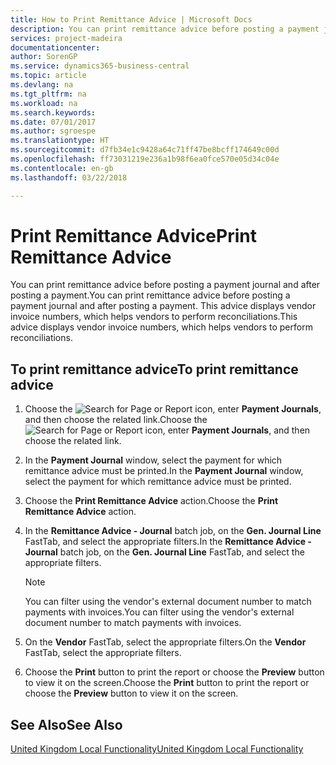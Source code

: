 ```yaml
---
title: How to Print Remittance Advice | Microsoft Docs
description: You can print remittance advice before posting a payment journal and after posting a payment. This advice displays vendor invoice numbers, which helps vendors to perform reconciliations.
services: project-madeira
documentationcenter: 
author: SorenGP
ms.service: dynamics365-business-central
ms.topic: article
ms.devlang: na
ms.tgt_pltfrm: na
ms.workload: na
ms.search.keywords: 
ms.date: 07/01/2017
ms.author: sgroespe
ms.translationtype: HT
ms.sourcegitcommit: d7fb34e1c9428a64c71ff47be8bcff174649c00d
ms.openlocfilehash: ff73031219e236a1b98f6ea0fce570e05d34c04e
ms.contentlocale: en-gb
ms.lasthandoff: 03/22/2018

---
```

# <a name="print-remittance-advice"></a><span data-ttu-id="021c3-104">Print Remittance Advice</span><span class="sxs-lookup"><span data-stu-id="021c3-104">Print Remittance Advice</span></span>
<span data-ttu-id="021c3-105">You can print remittance advice before posting a payment journal and after posting a payment.</span><span class="sxs-lookup"><span data-stu-id="021c3-105">You can print remittance advice before posting a payment journal and after posting a payment.</span></span> <span data-ttu-id="021c3-106">This advice displays vendor invoice numbers, which helps vendors to perform reconciliations.</span><span class="sxs-lookup"><span data-stu-id="021c3-106">This advice displays vendor invoice numbers, which helps vendors to perform reconciliations.</span></span>  

## <a name="to-print-remittance-advice"></a><span data-ttu-id="021c3-107">To print remittance advice</span><span class="sxs-lookup"><span data-stu-id="021c3-107">To print remittance advice</span></span>  

1.  <span data-ttu-id="021c3-108">Choose the ![Search for Page or Report](../../media/ui-search/search_small.png "Search for Page or Report icon") icon, enter **Payment Journals**, and then choose the related link.</span><span class="sxs-lookup"><span data-stu-id="021c3-108">Choose the ![Search for Page or Report](../../media/ui-search/search_small.png "Search for Page or Report icon") icon, enter **Payment Journals**, and then choose the related link.</span></span>  
2.  <span data-ttu-id="021c3-109">In the **Payment Journal** window, select the payment for which remittance advice must be printed.</span><span class="sxs-lookup"><span data-stu-id="021c3-109">In the **Payment Journal** window, select the payment for which remittance advice must be printed.</span></span>  
3.  <span data-ttu-id="021c3-110">Choose the **Print Remittance Advice** action.</span><span class="sxs-lookup"><span data-stu-id="021c3-110">Choose the **Print Remittance Advice** action.</span></span>  
4.  <span data-ttu-id="021c3-111">In the **Remittance Advice - Journal** batch job, on the **Gen. Journal Line** FastTab, and select the appropriate filters.</span><span class="sxs-lookup"><span data-stu-id="021c3-111">In the **Remittance Advice - Journal** batch job, on the **Gen. Journal Line** FastTab, and select the appropriate filters.</span></span>  

    > [!NOTE]  
    >  <span data-ttu-id="021c3-112">You can filter using the vendor's external document number to match payments with invoices.</span><span class="sxs-lookup"><span data-stu-id="021c3-112">You can filter using the vendor's external document number to match payments with invoices.</span></span>  

5.  <span data-ttu-id="021c3-113">On the **Vendor** FastTab, select the appropriate filters.</span><span class="sxs-lookup"><span data-stu-id="021c3-113">On the **Vendor** FastTab, select the appropriate filters.</span></span>  
6.  <span data-ttu-id="021c3-114">Choose the **Print** button to print the report or choose the **Preview** button to view it on the screen.</span><span class="sxs-lookup"><span data-stu-id="021c3-114">Choose the **Print** button to print the report or choose the **Preview** button to view it on the screen.</span></span>  

## <a name="see-also"></a><span data-ttu-id="021c3-115">See Also</span><span class="sxs-lookup"><span data-stu-id="021c3-115">See Also</span></span>  
[<span data-ttu-id="021c3-116">United Kingdom Local Functionality</span><span class="sxs-lookup"><span data-stu-id="021c3-116">United Kingdom Local Functionality</span></span>](united-kingdom-local-functionality.md)

